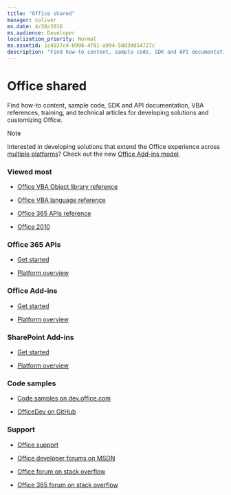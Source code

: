 ```yaml
---
title: "Office shared"
manager: soliver
ms.date: 4/20/2016
ms.audience: Developer
localization_priority: Normal
ms.assetid: 1c4937c4-0998-4f81-a994-50d3dd54727c
description: "Find how-to content, sample code, SDK and API documentation, VBA references, training, and technical articles for developing solutions and customizing Office."
---
```


# Office shared

Find how-to content, sample code, SDK and API documentation, VBA references, training, and technical articles for developing solutions and customizing Office.
  
> [!NOTE]
> Interested in developing solutions that extend the Office experience across [multiple platforms](https://dev.office.com/add-in-availability)? Check out the new [Office Add-ins model](http://dev.office.com/docs/add-ins/overview/office-add-ins). 
  
### Viewed most
  
- [Office VBA Object library reference](https://msdn.microsoft.com/EN-US/library/office/ff862474.aspx)
  
- [Office VBA language reference](https://msdn.microsoft.com/EN-US/library/office/gg264383.aspx)
  
- [Office 365 APIs reference](https://msdn.microsoft.com/en-us/office/office365/api/api-catalog)
  
- [Office 2010](https://msdn.microsoft.com/en-us/library/office/cc313152%28v=office.12%29.aspx)
  
### Office 365 APIs
  
- [Get started](https://dev.office.com/getting-started)
  
- [Platform overview](https://msdn.microsoft.com/en-us/office/office365/howto/platform-development-overview)
  
### Office Add-ins
  
- [Get started](https://dev.office.com/getting-started)
  
- [Platform overview](https://msdn.microsoft.com/EN-US/library/office/jj220082.aspx)
  
### SharePoint Add-ins
  
- [Get started](https://dev.office.com/getting-started)
  
- [Platform overview](https://msdn.microsoft.com/en-us/library/office/fp179930.aspx)
  
### Code samples
  
- [Code samples on dev.office.com](https://dev.office.com/codesamples)
  
- [OfficeDev on GitHub](https://github.com/OfficeDev)
  
### Support
  
- [Office support](https://support.office.com/)
  
- [Office developer forums on MSDN](https://social.msdn.microsoft.com/Forums/office/en-US/home?category=officedev)
  
- [Office forum on stack overflow](http://stackoverflow.com/questions/tagged/ms-office)
  
- [Office 365 forum on stack overflow](http://stackoverflow.com/questions/tagged/office365)
  

